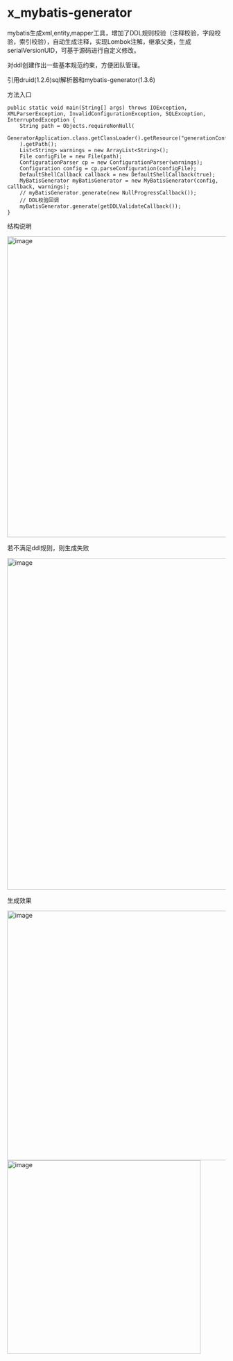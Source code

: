 # x_mybatis-generator
mybatis生成xml,entity,mapper工具，增加了DDL规则校验（注释校验，字段校验，索引校验），自动生成注释，实现Lombok注解，继承父类，生成serialVersionUID，可基于源码进行自定义修改。

对ddl创建作出一些基本规范约束，方便团队管理。

引用druid(1.2.6)sql解析器和mybatis-generator(1.3.6) 


方法入口

    public static void main(String[] args) throws IOException, XMLParserException, InvalidConfigurationException, SQLException, InterruptedException {
        String path = Objects.requireNonNull(
                GeneratorApplication.class.getClassLoader().getResource("generationConfig.xml")
        ).getPath();
        List<String> warnings = new ArrayList<String>();
        File configFile = new File(path);
        ConfigurationParser cp = new ConfigurationParser(warnings);
        Configuration config = cp.parseConfiguration(configFile);
        DefaultShellCallback callback = new DefaultShellCallback(true);
        MyBatisGenerator myBatisGenerator = new MyBatisGenerator(config, callback, warnings);
        // myBatisGenerator.generate(new NullProgressCallback());
        // DDL校验回调
        myBatisGenerator.generate(getDDLValidateCallback());
    }

结构说明

<img width="693" alt="image" src="https://user-images.githubusercontent.com/32291404/165118563-ef5f7ffe-52ca-449c-b6f5-a42f00a2217f.png">

若不满足ddl规则，则生成失败

<img width="764" alt="image" src="https://user-images.githubusercontent.com/32291404/165119367-1f3fe0f5-fbc9-49a8-8de0-5ca63fe27c5e.png">


生成效果

<img width="575" alt="image" src="https://user-images.githubusercontent.com/32291404/165119951-edb0e506-c3fa-4e7f-acae-405cdd407111.png">
<img width="446" alt="image" src="https://user-images.githubusercontent.com/32291404/165120018-23333b3d-009c-4f84-8e41-43c65f1bbf0f.png">


